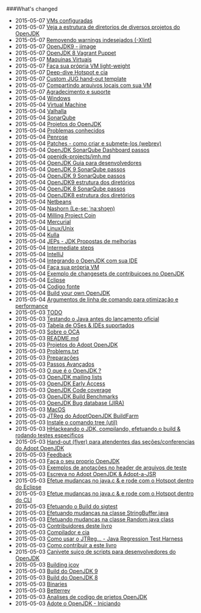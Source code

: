 ###What's changed


* 2015-05-07 [VMs configuradas](virtual-machines/ready-made_vm.md)
* 2015-05-07 [Veja a estrutura de diretorios de diversos projetos do OpenJDK](intermediate-steps/see_directory_structure_of_various_openjdk_projects.md)
* 2015-05-07 [Removendo warnings indesejados (-Xlint)](intermediate-steps/cleaning_up_build_warnings.md)
* 2015-05-07 [OpenJDK9 - jimage](intermediate-steps/openjdk9-jimage.md)
* 2015-05-07 [OpenJDK 8 Vagrant Puppet](virtual-machines/adoptjdk_puppet_vm.md)
* 2015-05-07 [Maquinas Virtuais](virtual-machines/virtual_machines.md)
* 2015-05-07 [Faça sua própria VM light-weight](virtual-machines/build_your_own_lightweight_vm.md)
* 2015-05-07 [Deep-dive Hotspot e cia](advanced-steps/deep-dive_hotspot_stuff.md)
* 2015-05-07 [Custom JUG hand-out template](adopt-openjdk-getting-started/custom_jug_hand-out_template.md)
* 2015-05-07 [Compartindo arquivos locais com sua VM](virtual-machines/sharing_host_folder_with_guest_vm.md)
* 2015-05-07 [Agradecimento e suporte](thanks_and_support.md)
* 2015-05-04 [Windows](known-issues/known_issues_windows.md)
* 2015-05-04 [Virtual Machine](known-issues/known_issues_virtual_machine.md)
* 2015-05-04 [Valhalla](openjdk-projects/valhalla.md)
* 2015-05-04 [SonarQube](known-issues/known_issues_sonarqube.md)
* 2015-05-04 [Projetos do OpenJDK](openjdk-projects/openjdk_projects.md)
* 2015-05-04 [Problemas conhecidos](known-issues/known_issues.md)
* 2015-05-04 [Penrose](openjdk-projects/penrose.md)
* 2015-05-04 [Patches - como criar e submete-los (webrev)](intermediate-steps/patches_-_how_to_create_and_submit_them_webrev.md)
* 2015-05-04 [OpenJDK SonarQube Dashboard passos](intermediate-steps/openjdk_sonarqube_dashboard_steps.md)
* 2015-05-04 [openjdk-projects/jmh.md](openjdk-projects/jmh.md)
* 2015-05-04 [OpenJDK Guia para desenvolvedores](intermediate-steps/openjdk_developers_guide.md)
* 2015-05-04 [OpenJDK 9 SonarQube passos](intermediate-steps/openjdk9_sonarqube_steps.md)
* 2015-05-04 [OpenJDK 9 SonarQube passos](intermediate-steps/openjdk_9_sonarqube_steps.md)
* 2015-05-04 [OpenJDK9 estrutura dos diretórios](intermediate-steps/openjdk9_directory_structures.md)
* 2015-05-04 [OpenJDK 8 SonarQube passos](intermediate-steps/openjdk8_sonarqube_steps.md)
* 2015-05-04 [OpenJDK8 estrutura dos diretórios](intermediate-steps/openjdk8_directory_structures.md)
* 2015-05-04 [Netbeans](source-code/loading_openjdk_in_netbeans.md)
* 2015-05-04 [Nashorn (Le-se: ˈnaːshɔɐ̯n)](openjdk-projects/nashorn.md)
* 2015-05-04 [Milling Project Coin](intermediate-steps/milling_project_coin.md)
* 2015-05-04 [Mercurial](known-issues/known_issues_mercurial.md)
* 2015-05-04 [Linux/Unix](known-issues/known_issues_linuxunix.md)
* 2015-05-04 [Kulla](openjdk-projects/kulla.md)
* 2015-05-04 [JEPs - JDK Propostas de melhorias](intermediate-steps/jeps_-_jdk_enhancement_proposals.md)
* 2015-05-04 [Intermediate steps](intermediate-steps/intermediate_steps.md)
* 2015-05-04 [IntelliJ](source-code/loading_openjdk_in_intellij.md)
* 2015-05-04 [Integrando o OpenJDK com sua IDE](source-code/loading_openjdk_into_ide.md)
* 2015-05-04 [Faça sua própria VM](virtual-machines/build_your_own_vm.md)
* 2015-05-04 [Exemplo de changesets de contribuicoes no OpenJDK](intermediate-steps/example_changesets_of_contributions_into_the_openjdk.md)
* 2015-05-04 [Eclipse](source-code/loading_openjdk_in_eclipse.md)
* 2015-05-04 [Codigo fonte](source-code/source_code.md)
* 2015-05-04 [Build your own OpenJDK](virtual-machines/build_your_own_openjdk.md)
* 2015-05-04 [Argumentos de linha de comando para otimização e performance](intermediate-steps/command-line_arguments_for_build_performance_optimisation.md)
* 2015-05-03 [ TODO](virtual-machines/TODO.md)
* 2015-05-03 [Testando o Java antes do lançamento oficial](advanced-steps/testing_java_early_project.md)
* 2015-05-03 [Tabela de OSes & IDEs suportados](adopt-openjdk-getting-started/table_of_supported_oses_&_ides.md)
* 2015-05-03 [Sobre o OCA](adopt-openjdk-getting-started/about_oca_-_signing_the_oca.md)
* 2015-05-03 [README.md](README.md)
* 2015-05-03 [Projetos do Adopt OpenJDK](adoptopenjdk-projects/adopt_openjdk_projects.md)
* 2015-05-03 [Problems.txt](advanced-steps/problems.txt.md)
* 2015-05-03 [Preparações](preparations.md)
* 2015-05-03 [Passos Avançados](advanced-steps/advanced_steps.md)
* 2015-05-03 [O que é o OpenJDK ?](adopt-openjdk-getting-started/what_is_openjdk.md)
* 2015-05-03 [OpenJDK mailing lists](openjdk-mailing-lists.md)
* 2015-05-03 [OpenJDK Early Access](binaries/openjdk_early_access.md)
* 2015-05-03 [OpenJDK Code coverage](advanced-steps/openjdk_code_coverage.md)
* 2015-05-03 [OpenJDK Build Benchmarks](adopt-openjdk-getting-started/openjdk-build-benchmarks.md)
* 2015-05-03 [OpenJDK Bug database (JIRA)](adopt-openjdk-getting-started/openjdk_bug_database_jira.md)
* 2015-05-03 [MacOS](known-issues/known_issues_macos.md)
* 2015-05-03 [JTReg do AdoptOpenJDK BuildFarm](binaries/jtreg_from_buildfarm.md)
* 2015-05-03 [Instale o comando tree (util)](adopt-openjdk-getting-started/install_the_tree_command.md)
* 2015-05-03 [HHackeando o JDK, compilando, efetuando o build & rodando testes especificos](advanced-steps/hacking_the_jdk,_compiling,_building_&_running_specific_tests_change_sources_in_the_jdk.md)
* 2015-05-03 [Hand-out (flyer) para atendentes das seções/conferencias do Adopt OpenJDK](adopt-openjdk-getting-started/hand-out_for_attendees_of_the_adopt_openjdk_sessions_also_applicable_for_conferences.md)
* 2015-05-03 [Feedback](feedback.md)
* 2015-05-03 [Faça o seu proprio OpenJDK](binaries/build_your_own_openjdk.md)
* 2015-05-03 [Exemplos de anotações no header de arquivos de teste](advanced-steps/test-annotations.md)
* 2015-05-03 [Escreva no Adopt OpenJDK & Adopt-a-JSR](adopt-openjdk-getting-started/write_up_on_the_adopt_openjdk_&_adopt-a-jsr_programs.md)
* 2015-05-03 [Efetue mudancas no java.c & e rode com o Hotspot dentro do Eclipse](advanced-steps/change_javac_&_run_hotspot_from_within_eclipse.md)
* 2015-05-03 [Efetue mudancas no java.c & e rode com o Hotspot dentro do CLI](advanced-steps/change_javac_&_run_hotspot_from_the_cli.md)
* 2015-05-03 [Efetuando o Build do sigtest](advanced-steps/building_sigtest.md)
* 2015-05-03 [Efetuando mudancas na classe StringBuffer.java](advanced-steps/change_the_stringbufferjava_class_to_add_the_below_method.md)
* 2015-05-03 [Efetuando mudancas na classe Random.java class](advanced-steps/change_the_randomjava_class_to_amend_the_below_method.md)
* 2015-05-03 [Contribuidores deste livro](contributors.md)
* 2015-05-03 [Compilador e cia](advanced-steps/compiler_stuff.md)
* 2015-05-03 [Como usar o JTReg… - Java Regression Test Harness](advanced-steps/how_to_use_jtreg_-_java_regression_test_harness.md)
* 2015-05-03 [Como contribuir a este livro](contribute.md)
* 2015-05-03 [Canivete suiço de scripts para desenvolvedores do OpenJDK](handy-scripts-for-OpenJDK-developers.md)
* 2015-05-03 [Building jcov](advanced-steps/building_jcov.md)
* 2015-05-03 [Build do OpenJDK 9](binaries/build_openjdk_9.md)
* 2015-05-03 [Build do OpenJDK 8](binaries/build_openjdk_8.md)
* 2015-05-03 [Binaries](binaries/binaries.md)
* 2015-05-03 [Betterrev](adoptopenjdk-projects/adoptopenjdk_projects_betterrev.md)
* 2015-05-03 [Analises de codigo de prjetos OpenJDK](intermediate-steps/code_analysis_of_openjdk_projects.md)
* 2015-05-03 [Adote o OpenJDK - Iniciando](adopt-openjdk-getting-started/adopt_openjdk_-_getting_started.md)
